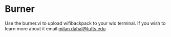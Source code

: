 # Burner

Use the burner.vi to upload wifibackpack to your wio terminal. If you wish to learn more about it email milan.dahal@tufts.edu
